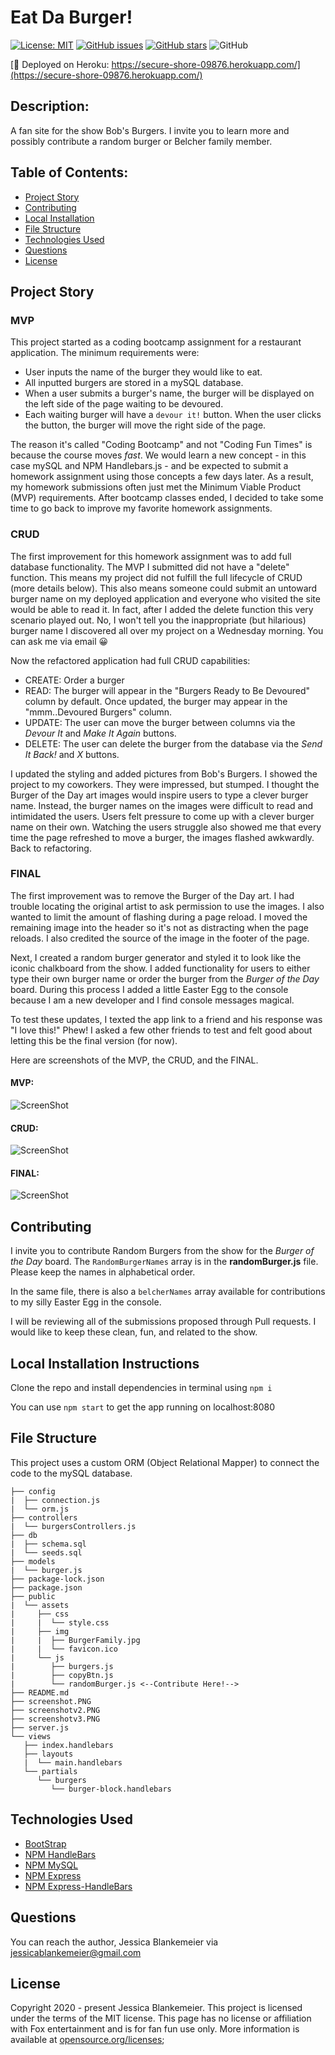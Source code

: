 # Eat Da Burger!
[![License: MIT](https://img.shields.io/badge/License-MIT-yellow.svg)](https://opensource.org/licenses/MIT)
[![GitHub issues](https://img.shields.io/github/issues/jessicablank/eat-da-burger)](https://github.com/jessicablank/eat-da-burger/issues)
[![GitHub stars](https://img.shields.io/github/stars/jessicablank/eat-da-burger)](https://github.com/jessicablank/eat-da-burger/stargazers)
![GitHub](https://img.shields.io/github/followers/jessicablank?label=follow&style=social)

[:hamburger: Deployed on Heroku: https://secure-shore-09876.herokuapp.com/](https://secure-shore-09876.herokuapp.com/)

## Description:  
 A fan site for the show Bob's Burgers. I invite you to learn more and possibly contribute a random burger or Belcher family member. 

 ## Table of Contents:
* [Project Story](#project-story)
* [Contributing](#contributing)
* [Local Installation](#local-installation-instructions)
* [File Structure](#file-structure)
* [Technologies Used](#technologies-used)
* [Questions](#questions)
* [License](#license-info)

## Project Story
### MVP
This project started as a coding bootcamp assignment for a restaurant application. The minimum requirements were:
- User inputs the name of the burger they would like to eat.
- All inputted burgers are stored in a mySQL database. 
- When a user submits a burger's name, the burger will be displayed on the left side of the page waiting to be devoured. 
- Each waiting burger will have a `devour it!` button. When the user clicks the button, the burger will move the right side of the page. 

The reason it's called "Coding Bootcamp" and not "Coding Fun Times" is because the course moves _fast_. We would learn a new concept - in this case mySQL and NPM Handlebars.js - and be expected to submit a homework assignment using those concepts a few days later. As a result, my homework submissions often just met the Minimum Viable Product (MVP) requirements. After bootcamp classes ended, I decided to take some time to go back to improve my favorite homework assignments. 

### CRUD
The first improvement for this homework assignment was to add full database functionality. The MVP I submitted did not have a "delete" function. This means my project did not fulfill the full lifecycle of CRUD (more details below). This also means someone could submit an untoward burger name on my deployed application and everyone who visited the site would be able to read it. In fact, after I added the delete function this very scenario played out. No, I won't tell you the inappropriate (but hilarious) burger name I discovered all over my project on a Wednesday morning. You can ask me via email :grinning:

Now the refactored application had full CRUD capabilities:
 - CREATE: Order a burger
 - READ: The burger will appear in the "Burgers Ready to Be Devoured" column by default. Once updated, the burger may appear in the "mmm..Devoured Burgers" column.
 - UPDATE: The user can move the burger between columns via the *Devour It* and *Make It Again* buttons.
 - DELETE: The user can delete the burger from the database via the *Send It Back!* and *X* buttons. 

  I updated the styling and added pictures from Bob's Burgers. I showed the project to my coworkers. They were impressed, but stumped. I thought the Burger of the Day art images would inspire users to type a clever burger name. Instead, the burger names on the images were difficult to read and intimidated the users. Users felt pressure to come up with a clever burger name on their own. Watching the users struggle also showed me that every time the page refreshed to move a burger, the images flashed awkwardly. Back to refactoring.

 ### FINAL
 The first improvement was to remove the Burger of the Day art. I had trouble locating the original artist to ask permission to use the images. I also wanted to limit the amount of flashing during a page reload. I moved the remaining image into the header so it's not as distracting when the page reloads. I also credited the source of the image in the footer of the page. 
 
 Next, I created a random burger generator and styled it to look like the iconic chalkboard from the show. I added functionality for users to either type their own burger name or order the burger from the _Burger of the Day_ board. During this process I added a little Easter Egg to the console because I am a new developer and I find console messages magical. 

 To test these updates, I texted the app link to a friend and his response was "I love this!" Phew! I asked a few other friends to test and felt good about letting this be the final version (for now).
 
Here are screenshots of the MVP, the CRUD, and the FINAL. 


#### MVP:

![ScreenShot](./screenshot.PNG)

#### CRUD:

![ScreenShot](./screenshotv2.PNG)

#### FINAL:

![ScreenShot](./screenshotv3.PNG)


    
## Contributing
I invite you to contribute Random Burgers from the show for the _Burger of the Day_ board. The `RandomBurgerNames` array is in the **randomBurger.js** file. Please keep the names in alphabetical order. 

In the same file, there is also a `belcherNames` array available for contributions to my silly Easter Egg in the console.

I will be reviewing all of the submissions proposed through Pull requests. I would like to keep these clean, fun, and related to the show. 

## Local Installation Instructions
Clone the repo and install dependencies in terminal using `npm i`

You can use `npm start` to get the app running on localhost:8080

## File Structure
This project uses a custom ORM (Object Relational Mapper) to connect the code to the mySQL database. 
```
├── config
|  ├── connection.js
|  └── orm.js
├── controllers
|  └── burgersControllers.js
├── db
|  ├── schema.sql
|  └── seeds.sql
├── models
|  └── burger.js
├── package-lock.json
├── package.json
├── public
|  └── assets
|     ├── css
|     |  └── style.css
|     ├── img
|     |  ├── BurgerFamily.jpg
|     |  └── favicon.ico
|     └── js
|        ├── burgers.js
|        ├── copyBtn.js
|        └── randomBurger.js <--Contribute Here!-->
├── README.md
├── screenshot.PNG
├── screenshotv2.PNG
├── screenshotv3.PNG
├── server.js
└── views
   ├── index.handlebars
   ├── layouts
   |  └── main.handlebars
   └── partials
      └── burgers
         └── burger-block.handlebars
```
## Technologies Used
- [BootStrap](https://getbootstrap.com/docs/4.0/getting-started/introduction/)
- [NPM HandleBars](https://www.npmjs.com/package/handlebars)
- [NPM MySQL](https://www.npmjs.com/package/mysql)
- [NPM Express](https://www.npmjs.com/package/express)
- [NPM Express-HandleBars](https://www.npmjs.com/package/express-handlebars)



## Questions
You can reach the author, Jessica Blankemeier via [jessicablankemeier@gmail.com](mailto:jessicablankemeier@gmail.com)


## License
Copyright 2020 - present Jessica Blankemeier.
This project is licensed under the terms of the MIT license. 
This page has no license or affiliation with Fox entertainment and is for fan fun use only. 
More information is available at [opensource.org/licenses](https://opensource.org/licenses/MIT);